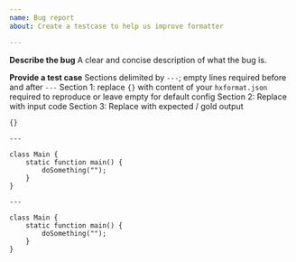 ```yaml
---
name: Bug report
about: Create a testcase to help us improve formatter

---
```


**Describe the bug**
A clear and concise description of what the bug is.

**Provide a test case**
Sections delimited by `---`; empty lines required before and after `---`
Section 1: replace `{}` with content of your `hxformat.json` required to reproduce or leave empty for default config
Section 2: Replace with input code 
Section 3: Replace with expected / gold output

```
{}

---

class Main {
	static function main() {
		doSomething("");
	}
}

---

class Main {
	static function main() {
		doSomething("");
	}
}
```
